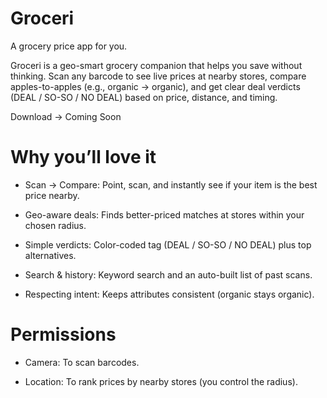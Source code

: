 # Groceri
A grocery price app for you.

Groceri is a geo-smart grocery companion that helps you save without thinking. Scan any barcode to see live prices at nearby stores, compare apples-to-apples (e.g., organic → organic), and get clear deal verdicts (DEAL / SO-SO / NO DEAL) based on price, distance, and timing.

Download -> Coming Soon

# Why you’ll love it

- Scan → Compare: Point, scan, and instantly see if your item is the best price nearby.

- Geo-aware deals: Finds better-priced matches at stores within your chosen radius.

- Simple verdicts: Color-coded tag (DEAL / SO-SO / NO DEAL) plus top alternatives.

- Search & history: Keyword search and an auto-built list of past scans.

- Respecting intent: Keeps attributes consistent (organic stays organic).

# Permissions

- Camera: To scan barcodes.

- Location: To rank prices by nearby stores (you control the radius).
